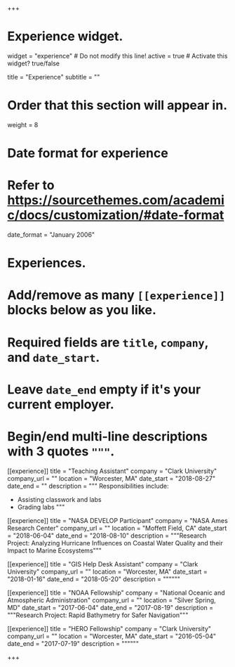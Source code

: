 +++
# Experience widget.
widget = "experience"  # Do not modify this line!
active = true  # Activate this widget? true/false

title = "Experience"
subtitle = ""

# Order that this section will appear in.
weight = 8

# Date format for experience
#   Refer to https://sourcethemes.com/academic/docs/customization/#date-format
date_format = "January 2006"

# Experiences.
#   Add/remove as many `[[experience]]` blocks below as you like.
#   Required fields are `title`, `company`, and `date_start`.
#   Leave `date_end` empty if it's your current employer.
#   Begin/end multi-line descriptions with 3 quotes `"""`.
[[experience]]
  title = "Teaching Assistant"
  company = "Clark University"
  company_url = ""
  location = "Worcester, MA"
  date_start = "2018-08-27"
  date_end = ""
  description = """
  Responsibilities include:
  
  * Assisting classwork and labs
  * Grading labs
  """

[[experience]]
  title = "NASA DEVELOP Participant"
  company = "NASA Ames Research Center"
  company_url = ""
  location = "Moffett Field, CA"
  date_start = "2018-06-04"
  date_end = "2018-08-10"
  description = """Research Project: Analyzing Hurricane Influences on Coastal Water Quality and their Impact to Marine Ecosystems"""

[[experience]]
  title = "GIS Help Desk Assistant"
  company = "Clark University"
  company_url = ""
  location = "Worcester, MA"
  date_start = "2018-01-16"
  date_end = "2018-05-20"
  description = """"""

[[experience]]
  title = "NOAA Fellowship"
  company = "National Oceanic and Atmospheric Administration"
  company_url = ""
  location = "Silver Spring, MD"
  date_start = "2017-06-04"
  date_end = "2017-08-19"
  description = """Research Project: Rapid Bathymetry for Safer Navigation"""
  
[[experience]]
  title = "HERO Fellowship"
  company = "Clark University"
  company_url = ""
  location = "Worcester, MA"
  date_start = "2016-05-04"
  date_end = "2017-07-19"
  description = """"""

+++
